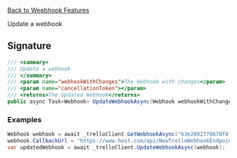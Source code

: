 [Back to Weebhook Features](TrelloClient#webhook-features)

Update a webhook

## Signature
```cs
/// <summary>
/// Update a webhook
/// </summary>
/// <param name="webhookWithChanges">The Webhook with changes</param>
/// <param name="cancellationToken"></param>
/// <returns>The Updated Webhook</returns>
public async Task<Webhook> UpdateWebhookAsync(Webhook webhookWithChanges, CancellationToken cancellationToken = default) {...}
```
### Examples

```cs
Webhook webhook = await _trelloClient.GetWebhookAsync("63e2892778670f4f7b7ffa2e");
webhook.CallbackUrl = "https://www.host.com/api/NewTrelloWebhookEndpointReceiverUrl";
var updatedWebhook = await _trelloClient.UpdateWebhookAsync(webhook);
```